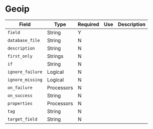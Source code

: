 # Geoip

|Field|Type|Required|Use|Description|
|---|---|---|---|---|
|`field`|String|Y|||
|`database_file`|String|N|||
|`description`|String|N|||
|`first_only`|Strings|N|||
|`if`|String|N|||
|`ignore_failure`|Logical|N|||
|`ignore_missing`|Logical|N|||
|`on_failure`|Processors|N|||
|`on_success`|String|N|||
|`properties`|Processors|N|||
|`tag`|String|N|||
|`target_field`|String|N|||
